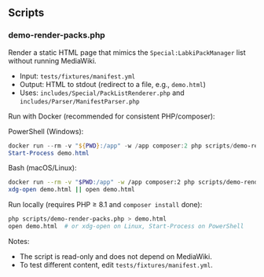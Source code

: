 ## Scripts

### demo-render-packs.php

Render a static HTML page that mimics the `Special:LabkiPackManager` list without running MediaWiki.

- Input: `tests/fixtures/manifest.yml`
- Output: HTML to stdout (redirect to a file, e.g., `demo.html`)
- Uses: `includes/Special/PackListRenderer.php` and `includes/Parser/ManifestParser.php`

Run with Docker (recommended for consistent PHP/composer):

PowerShell (Windows):
```powershell
docker run --rm -v "${PWD}:/app" -w /app composer:2 php scripts/demo-render-packs.php > demo.html
Start-Process demo.html
```

Bash (macOS/Linux):
```bash
docker run --rm -v "$PWD:/app" -w /app composer:2 php scripts/demo-render-packs.php > demo.html
xdg-open demo.html || open demo.html
```

Run locally (requires PHP ≥ 8.1 and `composer install` done):
```bash
php scripts/demo-render-packs.php > demo.html
open demo.html  # or xdg-open on Linux, Start-Process on PowerShell
```

Notes:
- The script is read-only and does not depend on MediaWiki.
- To test different content, edit `tests/fixtures/manifest.yml`.


